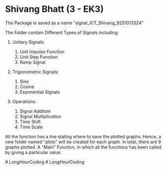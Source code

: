 # Shivang Bhatt (3 - EK3)

The Package is saved as a name "signal_ICT_Shivang_9251013324"

The Folder contain Different Types of Signals including:

1) Unitary Signals:
    1) Unit Impulse Function 
    2) Unit Step Function
    3) Ramp Signal

2) Trigonometric Signals:
    1) Sine 
    2) Cosine
    3) Exponential Signals

3) Operations:
    1) Signal Additoin
    2) Signal Multiplication 
    3) Time Shift 
    4) Time Scale

All the function has a line stating where to save the plotted graphs. Hence, a new folder named "plots" will be created for each graph. 
In total, there are 9 graphs plotted.
A "Main" Function, in which all the functions has been called by giving a particular value.

#   L o n g _ H o u r _ C o d i n g  
 #   L o n g _ H o u r _ C o d i n g  
 